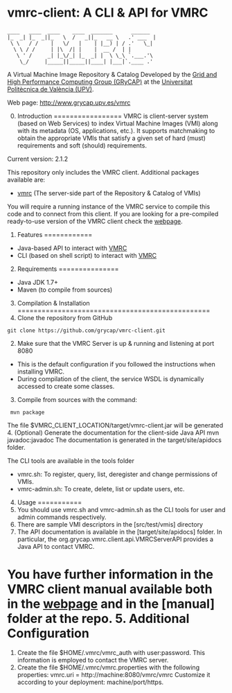 vmrc-client: A CLI & API for  VMRC
===========

<!-- language: lang-none -->
    ____   ____  ____    ____  _______      ______  
    |_  _| |_  _||_   \  /   _||_   __ \   .' ___  |
     \ \   / /    |   \/   |    | |__) | / .'   \_|
      \ \ / /     | |\  /| |    |  __ /  | |
       \ ' /     _| |_\/_| |_  _| |  \ \_\ `.___.'\
        \_/     |_____||_____||____| |___|`.____ .'


 A Virtual Machine Image Repository & Catalog
Developed by the [Grid and High Performance Computing Group (GRyCAP)](http://www.grycap.upv.es) at the
[Universitat Politècnica de València (UPV)](http://www.upv.es).

Web page: http://www.grycap.upv.es/vmrc

0. Introduction
=================
VMRC is client-server system (based on Web Services) to index Virtual Machine Images (VMI)
along with its metadata (OS, applications, etc.). It supports matchmaking to obtain the appropriate VMIs
that satisfy a given set of hard (must) requirements and soft (should) requirements.

Current version: 2.1.2

This repository only includes the VMRC client. Additional packages available are:
  - [vmrc](http://github.com/grycap/vmrc) (The server-side part of the Repository & Catalog of VMIs)

You will require a running instance of the VMRC service to compile this code and to connect from this client.
If you are looking for a pre-compiled ready-to-use version of the VMRC client check the [webpage](http://www.grycap.upv.es/vmrc).

1. Features
============
+ Java-based API to interact with [VMRC](https://www.github.com/grycap/vmrc)
+ CLI (based on shell script) to interact with [VMRC](https://www.github.com/grycap/vmrc)


2. Requirements
===============
+ Java JDK 1.7+
+ Maven (to compile from sources)


3. Compilation & Installation
================================================
1. Clone the repository from GitHub
```
git clone https://github.com/grycap/vmrc-client.git
```
2. Make sure that the VMRC Server is up & running and listening at port 8080
  * This is the default configuration if you followed the instructions when installing VMRC.
  * During compilation of the client, the service WSDL is dynamically accessed to create some classes.
3. Compile from sources with the command:
```
 mvn package
 ```
The file $VMRC_CLIENT_LOCATION/target/vmrc-client.jar will be generated
4. (Optional) Generate the documentation for the client-side Java API
        mvn javadoc:javadoc
The documentation is generated in the target/site/apidocs folder.

The CLI tools are available in the tools folder
  * vmrc.sh: To register, query, list, deregister and change permissions of VMIs.
  * vmrc-admin.sh: To create, delete, list or update users, etc.

4. Usage
===========
1. You should use vmrc.sh and vmrc-admin.sh as the CLI tools for user and admin commands respectively.
2. There are sample VMI descriptors in the [src/test/vmis] directory
3. The API documentation is available in the [target/site/apidocs] folder.
   In particular, the org.grycap.vmrc.client.api.VMRCServerAPI provides a Java API to contact VMRC.

You have further information in the VMRC client manual available both in the [webpage](http://www.grycap.upv.es/vmrc) and in the [manual] folder at the repo. 
5. Additional Configuration
===========================
1. Create the file $HOME/.vmrc/vmrc_auth with user:password. This information is employed to contact the VMRC server.
2. Create the file $HOME/.vmrc/vmrc.properties with the following properties:
       vmrc.uri = http://machine:8080/vmrc/vmrc
  Customize it according to your deployment: machine/port/https.

